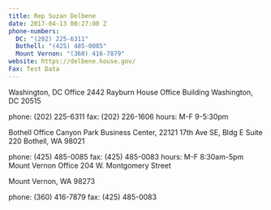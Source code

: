 ```yaml
---
title: Rep Suzan Delbene
date: 2017-04-13 00:27:00 Z
phone-numbers:
  DC: "(202) 225-6311"
  Bothell: "(425) 485-0085"
  Mount Vernon: "(360) 416-7879"
website: https://delbene.house.gov/
Fax: Test Data
---
```



Washington, DC Office
2442 Rayburn House Office Building
Washington, DC 20515

phone: (202) 225-6311
fax: (202) 226-1606
hours: M-F 9-5:30pm

Bothell Office
Canyon Park Business Center, 22121 17th Ave SE, Bldg E
Suite 220
Bothell, WA 98021

phone: (425) 485-0085
fax: (425) 485-0083
hours: M-F 8:30am-5pm
Mount Vernon Office
204 W. Montgomery Street

Mount Vernon, WA 98273

phone: (360) 416-7879
fax: (425) 485-0083
 
